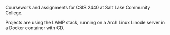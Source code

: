 Coursework and assignments for CSIS 2440 at Salt Lake Community College.

Projects are using the LAMP stack, running on a Arch Linux Linode server in a Docker container with CD.
